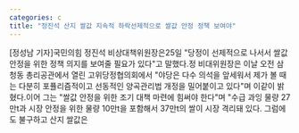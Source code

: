 ```yaml
---
categories: c
title: "정진석 산지 쌀값 지속적 하락선제적으로 쌀값 안정 정책 보여야"
---
```

[정성남 기자]국민의힘 정진석 비상대책위원장은25일 "당정이 선제적으로 나서서 쌀값 안정을 위한 정책 의지를 보여줄 필요가 있다"고 말했다.정 비대위원장은 이날 오전 삼청동 총리공관에서 열린 고위당정협의회에서 "야당은 다수 의석을 앞세워서 제가 볼 때는 다분히 포퓰리즘적이고 선동적인 양곡관리법 개정을 밀어붙이고 있다"며 이같이 밝혔다.이어 그는 "쌀값 안정을 위한 조기 대책 마련에 힘써야 한다"며 "수급 과잉 물량 27만t과 시장 안정을 위한 물량 10만t을 포함해서 37만t의 쌀이 시장 격리돼 있다. 그럼에도 불구하고 산지 쌀값은